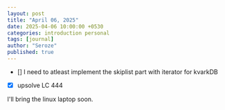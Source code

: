 ```yaml
---
layout: post
title: "April 06, 2025"
date: 2025-04-06 10:00:00 +0530
categories: introduction personal
tags: [journal]
author: "Seroze"
published: true
---
```



- [] I need to atleast implement the skiplist part with iterator for kvarkDB
- [X] upsolve LC 444

I'll bring the linux laptop soon.
